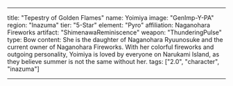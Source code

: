 ---

title: "Tepestry of Golden Flames"
name: Yoimiya
image: "GenImp-Y-PA"
region: "Inazuma"
tier: "5-Star"
element: "Pyro"
affiliation: Naganohara Fireworks
artifact: "ShimenawaReminiscence"
weapon: "ThunderingPulse"
type: Bow
content: She is the daughter of Naganohara Ryuunosuke and the current owner of Naganohara Fireworks. With her colorful fireworks and outgoing personality, Yoimiya is loved by everyone on Narukami Island, as they believe summer is not the same without her.
tags: ["2.0", "character", "inazuma"]

---